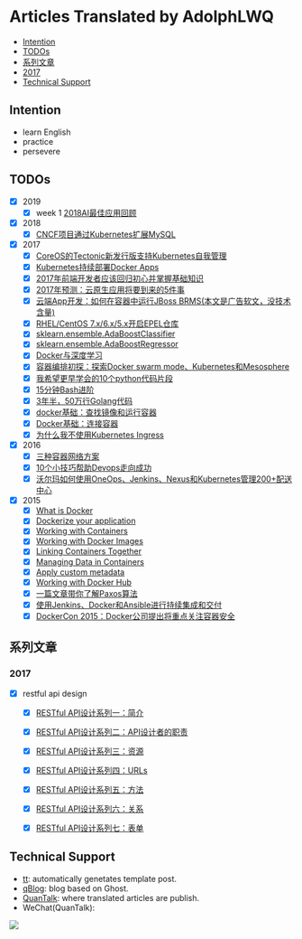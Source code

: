 # Articles Translated by AdolphLWQ

<!-- TOC -->

- [Intention](#intention)
- [TODOs](#todos)
- [系列文章](#系列文章)
- [2017](#2017)
- [Technical Support](#technical-support)

<!-- /TOC -->

## Intention
- learn English
- practice
- persevere

## TODOs
- [X] 2019
  - [X] week 1 [2018AI最佳应用回顾](/2019/01-a-look-back-at-the-year's-best-ai-stories.md)
- [X] 2018
  - [X] [CNCF项目通过Kubernetes扩展MySQL](/2018/01-cncf-host-vitess.md)
- [X] 2017
  - [X] [CoreOS的Tectonic新发行版支持Kubernetes自我管理](/2017/01-coreos-offers-self-hosting-kubernetes-new-tectonic-release.md)
  - [X] [Kubernetes持续部署Docker Apps](/2017/02-continuous-deployment-of-docker-apps-to-kubernetes.md)
  - [X] [2017年前端开发者应该回归初心并掌握基础知识](/2017/03-what-to-learn-in-2017-if-youre-a-frontend-developer.md)
  - [X] [2017年预测：云原生应用将要到来的5件事](/2017/04-predictions-five-things-to-come-for-cloud-native-applications.md)
  - [X] [云端App开发：如何在容器中运行JBoss BRMS(本文是广告软文，没技术含量)](/2017/05-app-dev-in-the-cloud-how-to-run-jboss-brms-in-a-container.md)
  - [X] [RHEL/CentOS 7.x/6.x/5.x开启EPEL仓库](/2017/06-how-to-enable-epel-repository-for-rhel-centos-6-5.md)
  - [X] [sklearn.ensemble.AdaBoostClassifier](/2017/07-sklearn.ensemble.AdaBoostClassifier.md)
  - [X] [sklearn.ensemble.AdaBoostRegressor](/2017/08-sklearn.ensemble.AdaBoostRegressor.md)
  - [X] [Docker与深度学习](/2017/09-deep-learning-with-docker.md)
  - [X] [容器编排初探：探索Docker swarm mode、Kubernetes和Mesosphere](/2017/17-container-orchestration-primer-swarm-k8s-mesosphere.md)
  - [X] [我希望更早学会的10个python代码片段](/2017/18-top-10-python-idioms-i-wish-learn-earlier.md)
  - [X] [15分钟Bash进阶](/2017/19-better-bash-scripting-in-15-minutes.md)
  - [X] [3年半，50万行Golang代码](/2017/20-3.5yrs-500k-lines-of-go.md)
  - [X] [docker基础：查找镜像和运行容器](/2017/22-find-image-run-container.md)
  - [X] [Docker基础：连接容器](/2017/23-connect-containers.md)
  - [X] [为什么我不使用Kubernetes Ingress](/2017/24-kubernetes-ingress-why-i-do-not-use-it.md)

- [X] 2016
  * [X] [三种容器网络方案](http://dockone.io/article/1754)
  * [X] [10个小技巧帮助Devops走向成功](http://dockone.io/article/1781)
  * [X] [沃尔玛如何使用OneOps、Jenkins、Nexus和Kubernetes管理200+配送中心](http://dockone.io/article/1824)

- [X] 2015
  * [X] [What is Docker](http://segmentfault.com/a/1190000002756858)
  * [X] [Dockerize your application](http://segmentfault.com/a/1190000002760996)
  * [X] [Working with Containers](http://segmentfault.com/a/1190000002761949)
  * [X] [Working with Docker Images](http://segmentfault.com/a/1190000002763168)
  * [X] [Linking Containers Together](http://segmentfault.com/a/1190000002767022)
  * [X] [Managing Data in Containers](http://segmentfault.com/a/1190000002774628)
  * [X] [Apply custom metadata](http://segmentfault.com/a/1190000002779151)
  * [X] [Working with Docker Hub](http://segmentfault.com/a/1190000003710249)
  * [X] [一篇文章带你了解Paxos算法](http://dockone.io/article/640)
  * [X] [使用Jenkins、Docker和Ansible进行持续集成和交付](http://dockone.io/article/668)
  * [X] [DockerCon 2015：Docker公司提出将重点关注容器安全](http://dockone.io/article/833)

## 系列文章
### 2017
- [X] restful api design
  - [X] [RESTful API设计系列一：简介](/2017/10-restful-api-design_introduction.md)
  - [X] [RESTful API设计系列二：API设计者的职责](/2017/11-restful-api-design_the-job-of-api-designer.md)
  - [X] [RESTful API设计系列三：资源](/2017/12-restful-api-design_resources.md)
  - [X] [RESTful API设计系列四：URLs](/2017/13-restful-api-design_urls.md)
  - [X] [RESTful API设计系列五：方法](/2017/14-restful-api-design_methods.md)
  - [X] [RESTful API设计系列六：关系](/2017/15-restful-api-design_relationships.md)
  - [X] [RESTful API设计系列七：表单](/2017/16-restful-api-design_forms.md)


## Technical Support
- [tt](https://github.com/adolphlwq/tt): automatically genetates template post.
- [qBlog](https://github.com/adolphlwq/qBlog): blog based on Ghost.
- [QuanTalk](https://blog.adolphlwq.xyz/tag/translate): where translated articles are publish.
- WeChat(QuanTalk):

![](http://og2hmb2p7.bkt.clouddn.com/qrcode_for_gh_abe5e5036d49_258.jpg)
